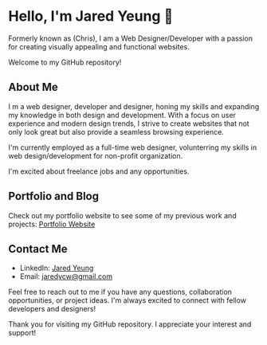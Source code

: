 # Hello, I'm Jared Yeung 👋
Formerly known as (Chris), I am a Web Designer/Developer with a passion for creating visually appealing and functional websites.

Welcome to my GitHub repository!

## About Me

I m a web designer, developer and designer, honing my skills and expanding my knowledge in both design and development. 
With a focus on user experience and modern design trends, I strive to create websites that not only look great but also provide a seamless browsing experience.

I'm currently employed as a full-time web designer, volunterring my skills in web design/development for non-profit organization.


I'm excited about freelance jobs and any opportunities.




## Portfolio and Blog

Check out my portfolio website to see some of my previous work and projects: [Portfolio Website](https://www.jaredyeung.com/)

## Contact Me

- LinkedIn: [Jared Yeung](https://www.linkedin.com/in/jared-yeung-318714208/)
- Email: [jaredycw@gmail.com](mailto:jaredycw@gmail.com)
 

Feel free to reach out to me if you have any questions, collaboration opportunities, or project ideas. I'm always excited to connect with fellow developers and designers!

Thank you for visiting my GitHub repository. I appreciate your interest and support!
